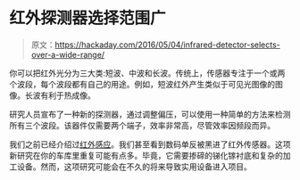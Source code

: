 # 红外探测器选择范围广

> 原文：<https://hackaday.com/2016/05/04/infrared-detector-selects-over-a-wide-range/>

你可以把红外光分为三大类:短波、中波和长波。传统上，传感器专注于一个或两个波段，每个波段都有自己的用途。例如，短波红外产生类似于可见光图像的图像。长波有利于热成像。

研究人员宣布了一种新的探测器，通过调整偏压，可以使用一种简单的方法来检测所有三个波段。该器件仅需要两个端子，效率非常高，尽管效率因频段而异。

我们之前已经介绍过[红外感应](http://hackaday.com/2013/07/03/seeing-plant-health-in-infrared/)。我们甚至看到数码单反被黑进了红外传感器。这项新研究在你的车库里重复可能有点多。毕竟，它需要掺碲的锑化镓衬底和复杂的加工设备。然而，这项研究可能会在不久的将来导致实用设备进入项目。